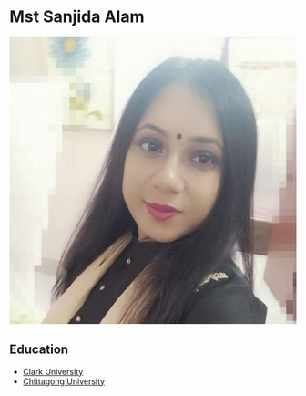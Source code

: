 # Mst Sanjida Alam
![This is a picture of Sanjida.](Pic_Sanji.jpg)
## Education
- [Clark University](https://www.clarku.edu/)
- [Chittagong University](https://cu.ac.bd/content/index.php?menumapno=42)
